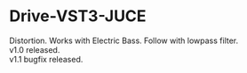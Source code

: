 # Drive-VST3-JUCE
Distortion. Works with Electric Bass. Follow with lowpass filter.<br>
v1.0 released.<br>
v1.1 bugfix released.
